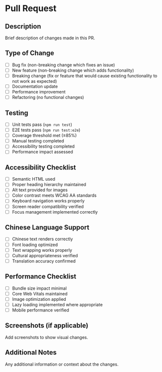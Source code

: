# Pull Request

## Description
Brief description of changes made in this PR.

## Type of Change
- [ ] Bug fix (non-breaking change which fixes an issue)
- [ ] New feature (non-breaking change which adds functionality)
- [ ] Breaking change (fix or feature that would cause existing functionality to not work as expected)
- [ ] Documentation update
- [ ] Performance improvement
- [ ] Refactoring (no functional changes)

## Testing
- [ ] Unit tests pass (`npm run test`)
- [ ] E2E tests pass (`npm run test:e2e`)
- [ ] Coverage threshold met (≥85%)
- [ ] Manual testing completed
- [ ] Accessibility testing completed
- [ ] Performance impact assessed

## Accessibility Checklist
- [ ] Semantic HTML used
- [ ] Proper heading hierarchy maintained
- [ ] Alt text provided for images
- [ ] Color contrast meets WCAG AA standards
- [ ] Keyboard navigation works properly
- [ ] Screen reader compatibility verified
- [ ] Focus management implemented correctly

## Chinese Language Support
- [ ] Chinese text renders correctly
- [ ] Font loading optimized
- [ ] Text wrapping works properly
- [ ] Cultural appropriateness verified
- [ ] Translation accuracy confirmed

## Performance Checklist
- [ ] Bundle size impact minimal
- [ ] Core Web Vitals maintained
- [ ] Image optimization applied
- [ ] Lazy loading implemented where appropriate
- [ ] Mobile performance verified

## Screenshots (if applicable)
Add screenshots to show visual changes.

## Additional Notes
Any additional information or context about the changes.